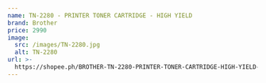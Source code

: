 ```yaml
---
name: TN-2280 - PRINTER TONER CARTRIDGE - HIGH YIELD
brand: Brother
price: 2990
image:
  src: /images/TN-2280.jpg
  alt: TN-2280
url: >-
  https://shopee.ph/BROTHER-TN-2280-PRINTER-TONER-CARTRIDGE-HIGH-YIELD-i.1027498393.12799007700
---
```


